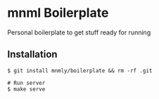 # mnml Boilerplate
  
  Personal boilerplate to get stuff ready for running

## Installation

    $ git install mnmly/boilerplate && rm -rf .git

    # Run server
    $ make serve
